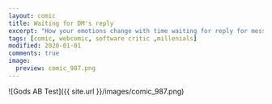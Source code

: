 ```yaml
---
layout: comic
title: Waiting for DM's reply
excerpt: "How your emotions change with time waiting for reply for messages"
tags: [comic, webcomic, software critic ,millenials]
modified: 2020-01-01
comments: true
image:
  preview: comic_987.png
---
```


![Gods AB Test]({{ site.url }}/images/comic_987.png)  
